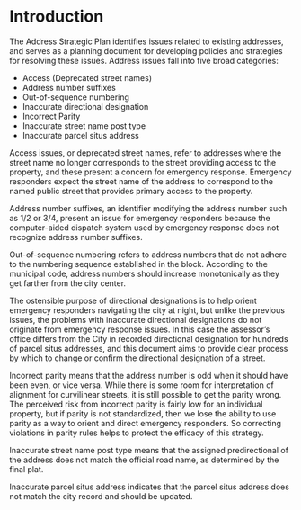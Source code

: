 # Introduction

The Address Strategic Plan identifies issues related to existing addresses, and serves as a planning document for developing policies and strategies for resolving these issues. Address issues fall into five broad categories:

- Access (Deprecated street names)
- Address number suffixes
- Out-of-sequence numbering
- Inaccurate directional designation
- Incorrect Parity
- Inaccurate street name post type
- Inaccurate parcel situs address

Access issues, or deprecated street names, refer to addresses where the street name no longer corresponds to the street providing access to the property, and these present a concern for emergency response. Emergency responders expect the street name of the address to correspond to the named public street that provides primary access to the property.

Address number suffixes, an identifier modifying the address number such as 1/2 or 3/4, present an issue for emergency responders because the computer-aided dispatch system used by emergency response does not recognize address number suffixes.

Out-of-sequence numbering refers to address numbers that do not adhere to the numbering sequence established in the block. According to the municipal code, address numbers should increase monotonically as they get farther from the city center.

The ostensible purpose of directional designations is to help orient emergency responders navigating the city at night, but unlike the previous issues, the problems with inaccurate directional designations do not originate from emergency response issues. In this case the assessor’s office differs from the City in recorded directional designation for hundreds of parcel situs addresses, and this document aims to provide clear process by which to change or confirm the directional designation of a street.

Incorrect parity means that the address number is odd when it should have been even, or vice versa.
While there is some room for interpretation of alignment for curvilinear streets, it is still possible to get the parity wrong.
The perceived risk from incorrect parity is fairly low for an individual property, but if parity is not standardized, then we lose the ability to use parity as a way to orient and direct emergency responders.
So correcting violations in parity rules helps to protect the efficacy of this strategy.

Inaccurate street name post type means that the assigned predirectional of the address does not match the official road name, as determined by the final plat.

Inaccurate parcel situs address indicates that the parcel situs address does not match the city record and should be updated.
